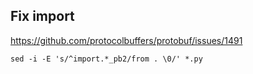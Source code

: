 ## Fix import

https://github.com/protocolbuffers/protobuf/issues/1491

```
sed -i -E 's/^import.*_pb2/from . \0/' *.py
```